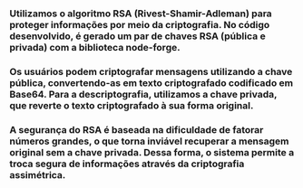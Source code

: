 ### Utilizamos o algoritmo RSA (Rivest-Shamir-Adleman) para proteger informações por meio da criptografia. No código desenvolvido, é gerado um par de chaves RSA (pública e privada) com a biblioteca node-forge.
### Os usuários podem criptografar mensagens utilizando a chave pública, convertendo-as em texto criptografado codificado em Base64. Para a descriptografia, utilizamos a chave privada, que reverte o texto criptografado à sua forma original. 
### A segurança do RSA é baseada na dificuldade de fatorar números grandes, o que torna inviável recuperar a mensagem original sem a chave privada. Dessa forma, o sistema permite a troca segura de informações através da criptografia assimétrica.
